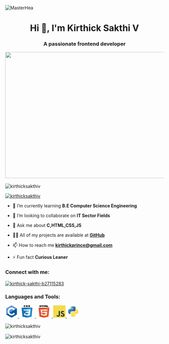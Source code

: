 ![MasterHea](https://www.digitalsolutionservices.com/img/services/web%20development.gif)
<h1 align="center">Hi 👋, I'm Kirthick Sakthi V</h1>
<h3 align="center">A passionate frontend developer</h3>

<img  height="400" width="600" src="https://cdn.dribbble.com/users/730703/screenshots/6581243/avento.gif">

<p align="left"> <img src="https://komarev.com/ghpvc/?username=kirthicksakthiv&label=Profile%20views&color=0e75b6&style=flat" alt="kirthicksakthiv" /> </p>

<p align="left"> <a href="https://github.com/ryo-ma/github-profile-trophy"><img src="https://github-profile-trophy.vercel.app/?username=kirthicksakthiv" alt="kirthicksakthiv" /></a> </p>

- 🌱 I’m currently learning **B.E Computer Science Engineering**

- 👯 I’m looking to collaborate on **IT Sector Fields**

- 💬 Ask me about **C,HTML,CSS,JS**
- 👨‍💻 All of my projects are available at [**GitHub**](https://github.com/KirthickSakthiV/)
  
- 📫 How to reach me **kirthickprince@gmail.com**

- ⚡ Fun fact **Curious Leaner**

<h3 align="left">Connect with me:</h3>
<p align="left">

<a href="https://linkedin.com/in/kirthick-sakthi-b27115283" target="blank"><img align="center" src="https://raw.githubusercontent.com/rahuldkjain/github-profile-readme-generator/master/src/images/icons/Social/linked-in-alt.svg" alt="kirthick-sakthi-b27115283" height="30" width="40" /></a>
</p>


<p align="left">
</p>

<h3 align="left">Languages and Tools:</h3>
<p align="left"> <a href="https://www.cprogramming.com/" target="_blank" rel="noreferrer"> <img src="https://raw.githubusercontent.com/devicons/devicon/master/icons/c/c-original.svg" alt="c" width="40" height="40"/> </a> <a href="https://www.w3schools.com/css/" target="_blank" rel="noreferrer"> <img src="https://raw.githubusercontent.com/devicons/devicon/master/icons/css3/css3-original-wordmark.svg" alt="css3" width="50" height="40"/> </a> <a href="https://www.w3.org/html/" target="_blank" rel="noreferrer"> <img src="https://raw.githubusercontent.com/devicons/devicon/master/icons/html5/html5-original-wordmark.svg" alt="html5" width="50" height="40"/> </a> <a href="https://developer.mozilla.org/en-US/docs/Web/JavaScript" target="_blank" rel="noreferrer"> <img src="https://raw.githubusercontent.com/devicons/devicon/master/icons/javascript/javascript-original.svg" alt="javascript" width="40" height="40"/> </a> <a href="https://www.python.org" target="_blank" rel="noreferrer"> <img src="https://raw.githubusercontent.com/devicons/devicon/master/icons/python/python-original.svg" alt="python" width="40" height="40"/> </a> </p>

<p><img align="center" src="https://github-readme-stats.vercel.app/api/top-langs?username=kirthicksakthiv&show_icons=true&locale=en&layout=compact" alt="kirthicksakthiv" /></p>

<p><img align="center" src="https://github-readme-streak-stats.herokuapp.com/?user=kirthicksakthiv&" alt="kirthicksakthiv" /></p>

